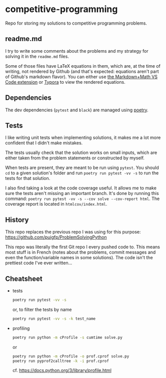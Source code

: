 # competitive-programming

Repo for storing my solutions to competitive programming problems.

## readme.md

I try to write some comments about the problems and my strategy for solving it in the `readme.md` files.

Some of those files have LaTeX equations in them, which are, at the time of writing, not rendered by Github (and that's expected: equations aren't part of Github's markdown flavor). You can either use [the Markdown+Math VS Code extension](https://marketplace.visualstudio.com/items?itemName=goessner.mdmath) or [Typora](https://www.typora.io/) to view the rendered equations.

## Dependencies

The dev dependencies (`pytest` and `black`) are managed using [poetry](https://poetry.eustace.io/).

## Tests

I like writing unit tests when implementing solutions, it makes me a lot more confident that I didn't make mistakes.

The tests usually check that the solution works on small inputs, which are either taken from the problem statements or constructed by myself.

When tests are present, they are meant to be run using `pytest`. You should `cd` to a given solution's folder and run `poetry run pytest -vv -s` to run the tests for that solution.

I also find taking a look at the code coverage useful. It allows me to make sure the tests aren't missing an important branch. It's done by running this command: `poetry run pytest -vv -s --cov solve --cov-report html`. The coverage report is located in `htmlcov/index.html`.

## History

This repo replaces the previous repo I was using for this purpose: https://github.com/puigfp/ProblemSolvingPython

This repo was literally the first Git repo I every pushed code to. This means most stuff is in French (notes about the problems, commit messages and even the function/variable names in some solutions). The code isn't the prettiest code I've ever written...

## Cheatsheet

- tests

    ```sh
    poetry run pytest -vv -s
    ```

    or, to filter the tests by name

    ```sh
    poetry run pytest -vv -s -k test_name
    ```

- profiling

    ```sh
    poetry run python -m cProfile -s cumtime solve.py
    ```

    or

    ```sh
    poetry run python -m cProfile -o prof.cprof solve.py
    poetry run pyprof2calltree -k -i prof.cprof
    ```

    cf. https://docs.python.org/3/library/profile.html
